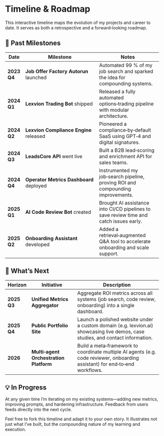 # Timeline & Roadmap

This interactive timeline maps the evolution of my projects and career to date.  It serves as both a retrospective and a forward‑looking roadmap.

## 📅 Past Milestones

| Date | Milestone | Notes |
| --- | --- | --- |
| **2023 Q4** | **Job Offer Factory Autorun** launched | Automated 99 % of my job search and sparked the idea for compounding systems. |
| **2024 Q1** | **Lexvion Trading Bot** shipped | Released a fully automated options‑trading pipeline with modular architecture. |
| **2024 Q2** | **Lexvion Compliance Engine** released | Pioneered a compliance‑by‑default SaaS using GPT‑4 and digital signatures. |
| **2024 Q3** | **LeadsCore API** went live | Built a B2B lead‑scoring and enrichment API for sales teams. |
| **2024 Q4** | **Operator Metrics Dashboard** deployed | Instrumented my job‑search pipeline, proving ROI and compounding improvements. |
| **2025 Q1** | **AI Code Review Bot** created | Brought AI assistance into CI/CD pipelines to save review time and catch issues early. |
| **2025 Q2** | **Onboarding Assistant** developed | Added a retrieval‑augmented Q&A tool to accelerate onboarding and scale support. |

## 🔭 What’s Next

| Horizon | Initiative | Description |
| --- | --- | --- |
| **2025 Q3** | **Unified Metrics Aggregator** | Aggregate ROI metrics across all systems (job search, code review, onboarding) into a single dashboard. |
| **2025 Q4** | **Public Portfolio Site** | Launch a polished website under a custom domain (e.g. lexvion.ai) showcasing live demos, case studies, and contact information. |
| **2026** | **Multi‑agent Orchestration Platform** | Build a meta‑framework to coordinate multiple AI agents (e.g. code reviewer, onboarding assistant) for end‑to‑end workflows. |

## 💡 In Progress

At any given time I’m iterating on my existing systems—adding new metrics, improving prompts, and hardening infrastructure.  Feedback from users feeds directly into the next cycle.

Feel free to fork this timeline and adapt it to your own story.  It illustrates not just what I’ve built, but the compounding nature of my learning and execution.